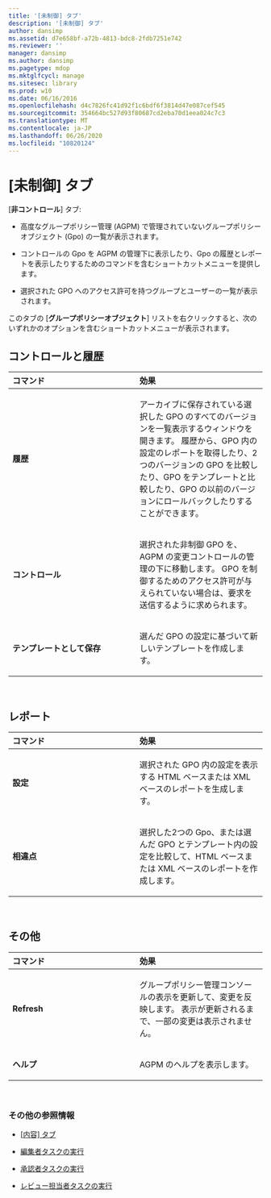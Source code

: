```yaml
---
title: '[未制御] タブ'
description: '[未制御] タブ'
author: dansimp
ms.assetid: d7e658bf-a72b-4813-bdc8-2fdb7251e742
ms.reviewer: ''
manager: dansimp
ms.author: dansimp
ms.pagetype: mdop
ms.mktglfcycl: manage
ms.sitesec: library
ms.prod: w10
ms.date: 06/16/2016
ms.openlocfilehash: d4c7826fc41d92f1c6bdf6f3814d47e087cef545
ms.sourcegitcommit: 354664bc527d93f80687cd2eba70d1eea024c7c3
ms.translationtype: MT
ms.contentlocale: ja-JP
ms.lasthandoff: 06/26/2020
ms.locfileid: "10820124"
---
```

# [未制御] タブ


[**非コントロール**] タブ:

-   高度なグループポリシー管理 (AGPM) で管理されていないグループポリシーオブジェクト (Gpo) の一覧が表示されます。

-   コントロールの Gpo を AGPM の管理下に表示したり、Gpo の履歴とレポートを表示したりするためのコマンドを含むショートカットメニューを提供します。

-   選択された GPO へのアクセス許可を持つグループとユーザーの一覧が表示されます。

このタブの [**グループポリシーオブジェクト**] リストを右クリックすると、次のいずれかのオプションを含むショートカットメニューが表示されます。

## コントロールと履歴


<table>
<colgroup>
<col width="50%" />
<col width="50%" />
</colgroup>
<thead>
<tr class="header">
<th align="left">コマンド</th>
<th align="left">効果</th>
</tr>
</thead>
<tbody>
<tr class="odd">
<td align="left"><p><strong>履歴</strong></p></td>
<td align="left"><p>アーカイブに保存されている選択した GPO のすべてのバージョンを一覧表示するウィンドウを開きます。 履歴から、GPO 内の設定のレポートを取得したり、2つのバージョンの GPO を比較したり、GPO をテンプレートと比較したり、GPO の以前のバージョンにロールバックしたりすることができます。</p></td>
</tr>
<tr class="even">
<td align="left"><p><strong>コントロール</strong></p></td>
<td align="left"><p>選択された非制御 GPO を、AGPM の変更コントロールの管理の下に移動します。 GPO を制御するためのアクセス許可が与えられていない場合は、要求を送信するように求められます。</p></td>
</tr>
<tr class="odd">
<td align="left"><p><strong>テンプレートとして保存</strong></p></td>
<td align="left"><p>選んだ GPO の設定に基づいて新しいテンプレートを作成します。</p></td>
</tr>
</tbody>
</table>

 

## レポート


<table>
<colgroup>
<col width="50%" />
<col width="50%" />
</colgroup>
<thead>
<tr class="header">
<th align="left">コマンド</th>
<th align="left">効果</th>
</tr>
</thead>
<tbody>
<tr class="odd">
<td align="left"><p><strong>設定</strong></p></td>
<td align="left"><p>選択された GPO 内の設定を表示する HTML ベースまたは XML ベースのレポートを生成します。</p></td>
</tr>
<tr class="even">
<td align="left"><p><strong>相違点</strong></p></td>
<td align="left"><p>選択した2つの Gpo、または選んだ GPO とテンプレート内の設定を比較して、HTML ベースまたは XML ベースのレポートを作成します。</p></td>
</tr>
</tbody>
</table>

 

## その他


<table>
<colgroup>
<col width="50%" />
<col width="50%" />
</colgroup>
<thead>
<tr class="header">
<th align="left">コマンド</th>
<th align="left">効果</th>
</tr>
</thead>
<tbody>
<tr class="odd">
<td align="left"><p><strong>Refresh</strong></p></td>
<td align="left"><p>グループポリシー管理コンソールの表示を更新して、変更を反映します。 表示が更新されるまで、一部の変更は表示されません。</p></td>
</tr>
<tr class="even">
<td align="left"><p><strong>ヘルプ</strong></p></td>
<td align="left"><p>AGPM のヘルプを表示します。</p></td>
</tr>
</tbody>
</table>

 

### その他の参照情報

-   [[内容] タブ](contents-tab.md)

-   [編集者タスクの実行](performing-editor-tasks.md)

-   [承認者タスクの実行](performing-approver-tasks.md)

-   [レビュー担当者タスクの実行](performing-reviewer-tasks.md)

 

 





